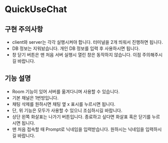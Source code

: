 # QuickUseChat

## 구현 주의사항

- client와 server는 각각 실행시켜야 합니다. 터미널을 2개 띄워서 진행하면 됩니다.
- DB 정보는 지워놨습니다. 개인 DB 정보를 입력 후 사용하시면 됩니다.
- 창 닫기 버튼은 맨 처음 서버 실행시 열린 창은 동작하지 않습니다. 이점 주의해주시길 바랍니다. 

## 기능 설명

- Room 기능이 있어 서버를 옮겨다니며 사용할 수 있습니다.
- 기본 채널은 1번방입니다.
- 채팅 삭제를 원하시면 채팅 옆 x 표시를 누르시면 됩니다.
- 단, 위 기능은 모두가 사용할 수 있으니 조심하시길 바랍니다.
- 상단 왼쪽 화살표는 나가기 버튼입니다. 종료하고 싶다면 화살표 혹은 닫기를 누르시면 됩니다.
- 맨 처음 접속할 때 Prompt로 닉네임을 입력받습니다. 원하시는 닉네임을 입력하시길 바랍니다.
